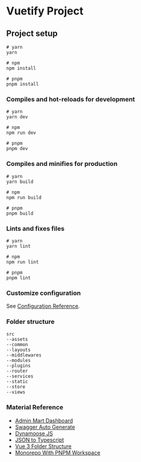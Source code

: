 # Vuetify Project

## Project setup

```
# yarn
yarn

# npm
npm install

# pnpm
pnpm install
```

### Compiles and hot-reloads for development

```
# yarn
yarn dev

# npm
npm run dev

# pnpm
pnpm dev
```

### Compiles and minifies for production

```
# yarn
yarn build

# npm
npm run build

# pnpm
pnpm build
```

### Lints and fixes files

```
# yarn
yarn lint

# npm
npm run lint

# pnpm
pnpm lint
```

### Customize configuration

See [Configuration Reference](https://vitejs.dev/config/).

### Folder structure

```
src
--assets
--common
--layouts
--middlewares
--modules
--plugins
--router
--services
--static
--store
--views
```

### Material Reference

- [Admin Mart Dashboard](https://modernize-vuejs.adminmart.com/dashboards/modern)
- [Swagger Auto Generate](https://swagger-autogen.github.io/docs/)
- [Dynamoose JS](https://dynamoosejs.com/getting_started/Configure)
- [JSON to Typescript](https://json2ts.dev/)
- [Vue 3 Folder Structure](https://github.com/raminjafary/vue3-scalable-architecture)
- [Monorepo With PNPM Workspace](https://anasrar.github.io/blog/monorepo-with-pnpm-workspace/)

